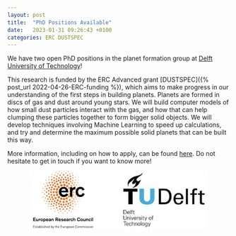 ```yaml
---
layout: post
title:  "PhD Positions Available"
date:   2023-01-31 09:26:43 +0100
categories: ERC DUSTSPEC
---
```


We have two open PhD positions in the planet formation group at [Delft University of Technology](https://www.tudelft.nl/)!

This research is funded by the ERC Advanced grant [DUSTSPEC]({% post_url 2022-04-26-ERC-funding %}), which aims to make progress in our understanding of the first steps in building planets. Planets are formed in discs of gas and dust around young stars. We will build computer models of how small dust particles interact with the gas, and how that can help clumping these particles together to form bigger solid objects. We will develop techniques involving Machine Learning to speed up calculations, and try and determine the maximum possible solid planets that can be built this way.

More information, including on how to apply, can be found [here](https://www.tudelft.nl/over-tu-delft/werken-bij-tu-delft/vacatures/details/?nPostingId=3816&nPostingTargetId=10658&id=QEZFK026203F3VBQBLO6G68W9&LG=UK&mask=external). Do not hesitate to get in touch if you want to know more!

<p style="text-align:center;"><img src="/assets/img/erc_delft_logo.jpg" alt="ercdelft" width="400"/></p>
